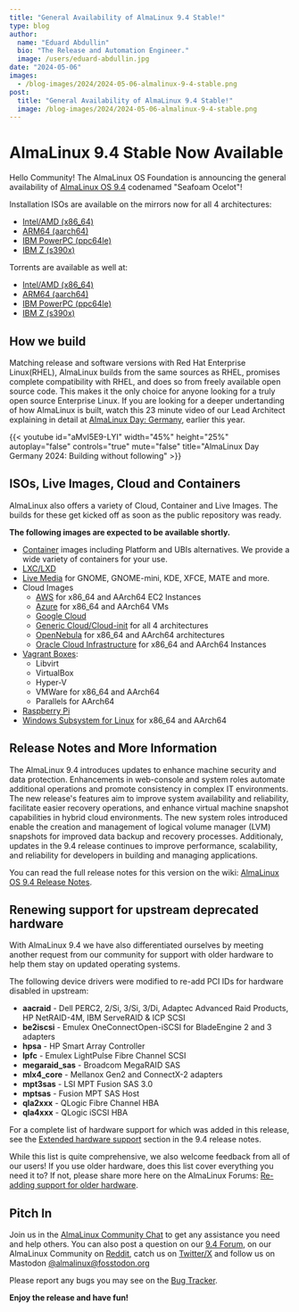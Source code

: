 ```yaml
---
title: "General Availability of AlmaLinux 9.4 Stable!"
type: blog
author:
  name: "Eduard Abdullin"
  bio: "The Release and Automation Engineer."
  image: /users/eduard-abdullin.jpg
date: "2024-05-06"
images:
  - /blog-images/2024/2024-05-06-almalinux-9-4-stable.png
post:
  title: "General Availability of AlmaLinux 9.4 Stable!"
  image: /blog-images/2024/2024-05-06-almalinux-9-4-stable.png
---
```


# AlmaLinux 9.4 Stable Now Available

Hello Community! The AlmaLinux OS Foundation is announcing the general availability of [AlmaLinux OS 9.4](https://mirrors.almalinux.org/isos.html) codenamed "Seafoam Ocelot"!

Installation ISOs are available on the mirrors now for all 4 architectures:

- [Intel/AMD (x86_64)](https://mirrors.almalinux.org/isos/x86_64/9.4.html)
- [ARM64 (aarch64)](https://mirrors.almalinux.org/isos/aarch64/9.4.html)
- [IBM PowerPC (ppc64le)](https://mirrors.almalinux.org/isos/ppc64le/9.4.html)
- [IBM Z (s390x)](https://mirrors.almalinux.org/isos/s390x/9.4.html)

Torrents are available as well at:

- [Intel/AMD (x86_64)](https://repo.almalinux.org/almalinux/9.4/isos/x86_64/AlmaLinux-9.4-x86_64.torrent)
- [ARM64 (aarch64)](https://repo.almalinux.org/almalinux/9.4/isos/aarch64/AlmaLinux-9.4-aarch64.torrent)
- [IBM PowerPC (ppc64le)](https://repo.almalinux.org/almalinux/9.4/isos/ppc64le/AlmaLinux-9.4-ppc64le.torrent)
- [IBM Z (s390x)](https://repo.almalinux.org/almalinux/9.4/isos/s390x/AlmaLinux-9.4-s390x.torrent)

## How we build

Matching release and software versions with Red Hat Enterprise Linux(RHEL), AlmaLinux builds from the same sources as RHEL, promises complete compatibility with RHEL, and does so from freely available open source code. This makes it the only choice for anyone looking for a truly open source Enterprise Linux. If you are looking for a deeper undertanding of how AlmaLinux is built, watch this 23 minute video of our Lead Architect explaining in detail at [AlmaLinux Day: Germany](https://almalinux.org/almalinux-day-germany-2024/), earlier this year.

{{< youtube id="aMvI5E9-LYI" width="45%" height="25%" autoplay="false" controls="true" mute="false" title="AlmaLinux Day Germany 2024: Building without following" >}}

## ISOs, Live Images, Cloud and Containers

AlmaLinux also offers a variety of Cloud, Container and Live Images. The builds for these get kicked off as soon as the public repository was ready.

**The following images are expected to be available shortly.**

- [Container](https://wiki.almalinux.org/containers/) images including Platform and UBIs alternatives. We provide a wide variety of containers for your use.
- [LXC/LXD](https://images.linuxcontainers.org/images/almalinux/)
- [Live Media](https://wiki.almalinux.org/LiveMedia.html) for GNOME, GNOME-mini, KDE, XFCE, MATE and more.
- Cloud Images
  - [AWS](https://wiki.almalinux.org/cloud/AWS.html) for x86_64 and AArch64 EC2 Instances
  - [Azure](https://wiki.almalinux.org/cloud/Azure.html) for x86_64 and AArch64 VMs
  - [Google Cloud](https://wiki.almalinux.org/cloud/Google.html)
  - [Generic Cloud/Cloud-init](https://wiki.almalinux.org/cloud/Generic-cloud-on-local.html) for all 4 architectures
  - [OpenNebula](https://wiki.almalinux.org/cloud/OpenNebula.html) for x86_64 and AArch64 architectures
  - [Oracle Cloud Infrastructure](https://wiki.almalinux.org/cloud/OCI.html) for x86_64 and AArch64 Instances
- [Vagrant Boxes](https://app.vagrantup.com/almalinux):
  - Libvirt
  - VirtualBox
  - Hyper-V
  - VMWare for x86_64 and AArch64
  - Parallels for AArch64
- [Raspberry Pi](https://wiki.almalinux.org/documentation/raspberry-pi.html)
- [Windows Subsystem for Linux](https://wiki.almalinux.org/documentation/wsl.html) for x86_64 and AArch64

## Release Notes and More Information

The AlmaLinux 9.4 introduces updates to enhance machine security and data protection. Enhancements in web-console and system roles automate additional operations and promote consistency in complex IT environments. The new release's features aim to improve system availability and reliability, facilitate easier recovery operations, and enhance virtual machine snapshot capabilities in hybrid cloud environments. The new system roles introduced enable the creation and management of logical volume manager (LVM) snapshots for improved data backup and recovery processes. Additionaly, updates in the 9.4 release continues to improve performance, scalability, and reliability for developers in building and managing applications.

You can read the full release notes for this version on the wiki: [AlmaLinux OS 9.4 Release Notes](https://wiki.almalinux.org/release-notes/9.4.html).

## Renewing support for upstream deprecated hardware

With AlmaLinux 9.4 we have also differentiated ourselves by meeting another request from our community for support with older hardware to help them stay on updated operating systems.

The following device drivers were modified to re-add PCI IDs for hardware disabled in upstream:

- **aacraid** - Dell PERC2, 2/Si, 3/Si, 3/Di, Adaptec Advanced Raid Products, HP NetRAID-4M, IBM ServeRAID & ICP SCSI
- **be2iscsi** - Emulex OneConnectOpen-iSCSI for BladeEngine 2 and 3 adapters
- **hpsa** - HP Smart Array Controller
- **lpfc** - Emulex LightPulse Fibre Channel SCSI
- **megaraid_sas** - Broadcom MegaRAID SAS
- **mlx4_core** - Mellanox Gen2 and ConnectX-2 adapters
- **mpt3sas** - LSI MPT Fusion SAS 3.0
- **mptsas** - Fusion MPT SAS Host
- **qla2xxx** - QLogic Fibre Channel HBA
- **qla4xxx** - QLogic iSCSI HBA

For a complete list of hardware support for which was added in this release, see the [Extended hardware support](https://wiki.almalinux.org/release-notes/9.4.html#extended-hardware-support) section in the 9.4 release notes.

While this list is quite comprehensive, we also welcome feedback from all of our users! If you use older hardware, does this list cover everything you need it to? If not, please share more here on the AlmaLinux Forums: [Re-adding support for older hardware](https://forums.almalinux.org/t/re-adding-support-for-older-hardware/3851).

## Pitch In

Join us in the [AlmaLinux Community Chat](https://chat.almalinux.org) to get any assistance you need and help others. You can also post a question on our [9.4 Forum](https://forums.almalinux.org/c/devel/9-stable/36), on our AlmaLinux Community on [Reddit](https://reddit.com/r/almalinux), catch us on [Twitter/X](https://twitter.com/almalinux) and follow us on Mastodon [@almalinux@fosstodon.org](https://fosstodon.org/@almalinux)

Please report any bugs you may see on the [Bug Tracker](https://bugs.almalinux.org/).

**Enjoy the release and have fun!**
